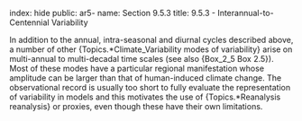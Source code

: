 index: hide
public: ar5-
name: Section 9.5.3
title: 9.5.3 - Interannual-to-Centennial Variability

In addition to the annual, intra-seasonal and diurnal cycles described above, a number of other {Topics.*Climate_Variability modes of variability} arise on multi-annual to multi-decadal time scales (see also {Box_2_5 Box 2.5}). Most of these modes have a particular regional manifestation whose amplitude can be larger than that of human-induced climate change. The observational record is usually too short to fully evaluate the representation of variability in models and this motivates the use of {Topics.*Reanalysis reanalysis} or proxies, even though these have their own limitations.
